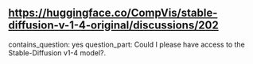 ## https://huggingface.co/CompVis/stable-diffusion-v-1-4-original/discussions/202

contains_question: yes
question_part: Could I please have access to the Stable-Diffusion v1-4 model?.